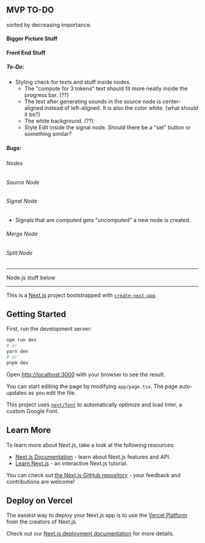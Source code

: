 ## MVP TO-DO

sorted by decreasing importance.

#### Bigger Picture Stuff

#### Front End Stuff

##### To-Do:

- Styling check for texts and stuff inside nodes.
  - The "compute for 3 tokens" text should fit more neatly inside the progress bar. (??)
  - The text after generating sounds in the source node is center-aligned instead of left-aligned. It is also the color white. (what should it be?)
  - The white background. (??)
  - Style Edit inside the signal node. Should there be a "set" button or something similar?

##### Bugs:

###### Nodes

###### Source Node

###### Signal Node

- Signals that are computed gets "uncomputed" a new node is created.

###### Merge Node

###### Split Node

---

Node.js stuff below

---

This is a [Next.js](https://nextjs.org/) project bootstrapped with [`create-next-app`](https://github.com/vercel/next.js/tree/canary/packages/create-next-app).

## Getting Started

First, run the development server:

```bash
npm run dev
# or
yarn dev
# or
pnpm dev
```

Open [http://localhost:3000](http://localhost:3000) with your browser to see the result.

You can start editing the page by modifying `app/page.tsx`. The page auto-updates as you edit the file.

This project uses [`next/font`](https://nextjs.org/docs/basic-features/font-optimization) to automatically optimize and load Inter, a custom Google Font.

## Learn More

To learn more about Next.js, take a look at the following resources:

- [Next.js Documentation](https://nextjs.org/docs) - learn about Next.js features and API.
- [Learn Next.js](https://nextjs.org/learn) - an interactive Next.js tutorial.

You can check out [the Next.js GitHub repository](https://github.com/vercel/next.js/) - your feedback and contributions are welcome!

## Deploy on Vercel

The easiest way to deploy your Next.js app is to use the [Vercel Platform](https://vercel.com/new?utm_medium=default-template&filter=next.js&utm_source=create-next-app&utm_campaign=create-next-app-readme) from the creators of Next.js.

Check out our [Next.js deployment documentation](https://nextjs.org/docs/deployment) for more details.
